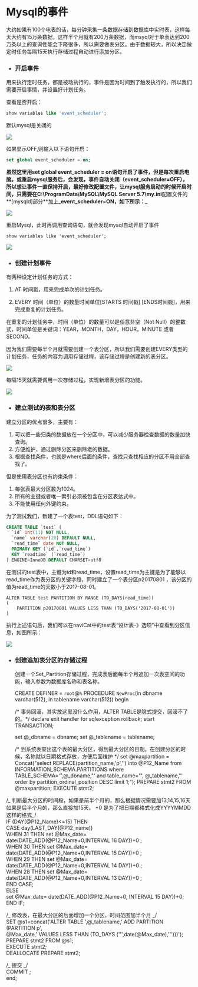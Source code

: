 # Mysql的事件

大约如果有100个电表的话，每分钟采集一条数据存储到数据库中实时表，这样每天大约有15万条数据，这样半个月就有200万条数据，而msyql对于单表达到200万条以上的查询性能会下降很多，所以需要做表分区。由于数据较大，所以决定做定时任务每隔15天执行存储过程自动进行添加分区。

* ### 开启事件

用来执行定时任务，都是被动执行的，事件是因为时间到了触发执行的，所以我们需要开启事情，并设置好计划任务。

查看是否开启：

```SQL
show variables like 'event_scheduler';
```

默认mysql是关闭的

![](/assets/event.png)

如果显示OFF,则输入以下语句开启：

```SQL
set global event_scheduler = on;
```

**虽然这里用set global event\_scheduler = on语句开启了事件，但是每次重启电脑。或重启mysql服务后，会发现，事件自动关闭（event\_scheduler=OFF），所以想让事件一直保持开启，最好修改配置文件，让mysql服务启动的时候开启时间，只需要在C:\ProgramData\MySQL\MySQL Server 5.7\my.ini**配置文件的**\[mysqld\]部分**加上_**event\_scheduler=ON，如下所示：**_

![](/assets/event_default.png)

重启Mysql，此时再调用查询语句，就会发现mysql自动开启了事件

```
show variables like 'event_scheduler';
```

![](/assets/event_on.png)

* ### 创建计划事件

有两种设定计划任务的方式：

1. AT 时间戳，用来完成单次的计划任务。

2. EVERY 时间（单位）的数量时间单位\[STARTS 时间戳\] \[ENDS时间戳\]，用来完成重复的计划任务。

在重复的计划任务中，时间（单位）的数量可以是任意非空（Not Null）的整数式，时间单位是关键词：YEAR，MONTH，DAY，HOUR，MINUTE 或者SECOND。

因为我们需要每半个月就需要创建一个表分区，所以我们需要创建EVERY类型的计划任务，任务的内容为调用存储过程，该存储过程是创建新的表分区。

![](/assets/cron_define.png)

每隔15天就需要调用一次存储过程，实现新增表分区的功能。

![](/assets/event_plan.png)

* ### 建立测试的表和表分区

建立分区的优点很多，主要有：

1. 可以把一些归类的数据放在一个分区中，可以减少服务器检查数据的数量加快查询。
2. 方便维护，通过删除分区来删除老的数据。
3. 根据查找条件，也就是where后面的条件，查找只查找相应的分区不用全部查找了。

但是使用表分区也有约束条件：

1. 每张表最大分区数为1024。
2. 所有的主键或者唯一索引必须被包含在分区表达式中。
3. 不能使用任何外键约束。

为了测试我们，新建了一个表test，DDL语句如下：

```SQL
CREATE TABLE `test` (
  `id` int(11) NOT NULL,
  `name` varchar(20) DEFAULT NULL,
  `read_time` date NOT NULL,
  PRIMARY KEY (`id`,`read_time`)
  KEY `readtime` (`read_time`)
) ENGINE=InnoDB DEFAULT CHARSET=utf8
```

在测试的test表中，主键为id和read\_time，设置read\_time为主键是为了能够以read\_time作为表分区的关键字段，同时建立了一个表分区p20170801 ，该分区的值为read\_time的天数小于2017-08-01。

```
ALTER TABLE test PARTITION BY RANGE (TO_DAYS(read_time))
(
    PARTITION p20170801 VALUES LESS THAN (TO_DAYS('2017-08-01'))
)
```

执行上述语句后，我们可以在naviCat中的test表“设计表-》选项”中查看到分区信息，如图所示：

![](/assets/partion_create.png)

* ### 创建追加表分区的存储过程

  创建一个Set\_Partition存储过程，完成表后面每半个月追加一次表空间的功能，输入参数为数据库名称和表名称。

    CREATE DEFINER = `root`@`%` PROCEDURE `NewProc`(in dbname varchar(512), in tablename varchar(512))
    begin

    /* 事务回滚，其实放这里没什么作用，ALTER TABLE是隐式提交，回滚不了的。*/
    declare exit handler for sqlexception rollback;
    start TRANSACTION;

    set @_dbname = dbname;
    set @_tablename = tablename;

    /* 到系统表查出这个表的最大分区，得到最大分区的日期。在创建分区的时候，名称就以日期格式存放，方便后面维护 */
    set @maxpartition = Concat("select REPLACE(partition_name,'p','') into @P12_Name from 
       INFORMATION_SCHEMA.PARTITIONS where TABLE_SCHEMA='",@_dbname,"' and table_name='",
       @_tablename,"' order by partition_ordinal_position DESC limit 1;");
    PREPARE stmt2 FROM @maxpartition;
    EXECUTE stmt2;

/_ 判断最大分区的时间段，如果是前半个月的，那么根据情况需要加13,14,15,16天  
   如果是后半个月的，那么直接加15天。 +0 是为了把日期都格式化成YYYYMMDD这样的格式_/  
    IF \(DAY\(@P12\_Name\)&lt;=15\) THEN  
       CASE day\(LAST\_DAY\(@P12\_name\)\)  
          WHEN 31 THEN set @Max\_date= date\(DATE\_ADD\(@P12\_Name+0,INTERVAL 16 DAY\)\)+0 ;  
          WHEN 30 THEN set @Max\_date= date\(DATE\_ADD\(@P12\_Name+0,INTERVAL 15 DAY\)\)+0 ;  
          WHEN 29 THEN set @Max\_date= date\(DATE\_ADD\(@P12\_Name+0,INTERVAL 14 DAY\)\)+0 ;   
          WHEN 28 THEN set @Max\_date= date\(DATE\_ADD\(@P12\_Name+0,INTERVAL 13 DAY\)\)+0 ;   
       END CASE;  
    ELSE  
       set @Max\_date= date\(DATE\_ADD\(@P12\_Name+0, INTERVAL 15 DAY\)\)+0;  
    END IF;

/_ 修改表，在最大分区的后面增加一个分区，时间范围加半个月 _/  
    SET @s1=concat\('ALTER TABLE ',@\_tablename,' ADD PARTITION \(PARTITION p',  
    @Max\_date,' VALUES LESS THAN \(TO\_DAYS \(''',date\(@Max\_date\),'''\)\)\)'\);  
    PREPARE stmt2 FROM @s1;  
    EXECUTE stmt2;  
    DEALLOCATE PREPARE stmt2;

/_ 提交 _/  
    COMMIT ;  
 end;




